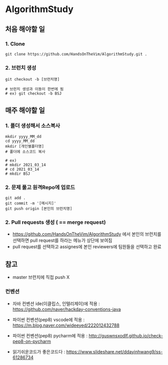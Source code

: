 # AlgorithmStudy

## 처음 해야할 일

### 1. Clone

```
git clone https://github.com/HandsOnTheVim/AlgorithmStudy.git .
```

### 2. 브런치 생성

```
git checkout -b [브런치명]

# 브런치 생성과 이동이 한번에 됨
# ex) git checkout -b BSJ
```



## 매주 해야할 일

### 1. 폴더 생성해서 소스복사

```
mkdir yyyy_MM_dd
cd yyyy_MM_dd
mkdir [개인별폴더명]
# 폴더에 소스코드 복사

# ex) 
# mkdir 2021_03_14
# cd 2021_03_14
# mkdir BSJ
```



### 2. 문제 풀고 원격Repo에 업로드

```
git add .
git commit -m '[메시지]'
git push origin [본인의 브런치명]
```



### 2. Pull requests 생성 ( == merge request)

- https://github.com/HandsOnTheVim/AlgorithmStudy 에서 본인의 브런치를 선택하면 pull request를 하라는 메뉴가 상단에 보여짐
- pull request를 선택하고 assignes에 본인 reviewers에 팀원들을 선택하고 완료





## 참고

- master 브런치에 직접 push X

### 컨벤션

- 자바 컨벤션 ide(이클립스, 인텔리제이)에 적용 : https://github.com/naver/hackday-conventions-java
- 파이썬 컨벤션(pep8) vscode에 적용 : https://m.blog.naver.com/wideeyed/222012432788
- 파이썬 컨벤션(pep8) pycharm에 적용 : http://guswnsxodlf.github.io/check-pep8-on-pycharm

- 읽기쉬운코드가 좋은코드다 : https://www.slideshare.net/ddayinhwang9/ss-61286734